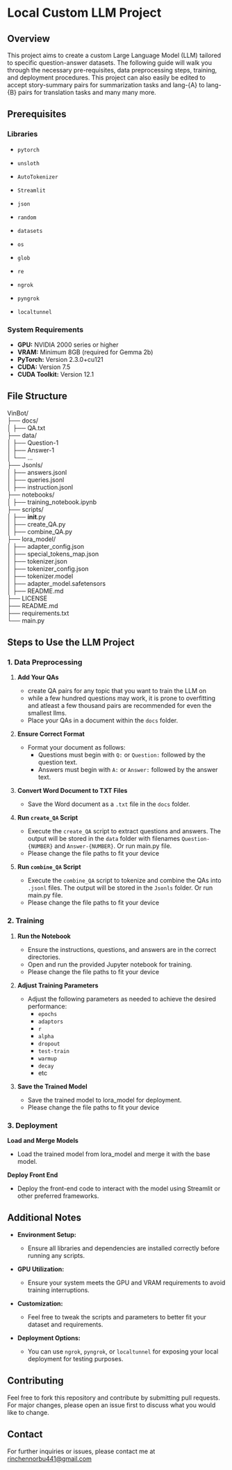 # Local Custom LLM Project

## Overview
This project aims to create a custom Large Language Model (LLM) tailored to specific question-answer datasets. The following guide will walk you through the necessary pre-requisites, data preprocessing steps, training, and deployment procedures. This project can also easily be edited to accept story-summary pairs for summarization tasks and lang-{A} to lang-{B} pairs for translation tasks and many many more.

## Prerequisites

### Libraries
- `pytorch`
- `unsloth`
- `AutoTokenizer`
- `Streamlit`
- `json`
- `random`
- `datasets`
- `os`
- `glob`
- `re`

- `ngrok`
- `pyngrok`
- `localtunnel`

### System Requirements
- **GPU:** NVIDIA 2000 series or higher
- **VRAM:** Minimum 8GB (required for Gemma 2b)
- **PyTorch:** Version 2.3.0+cu121
- **CUDA:** Version 7.5
- **CUDA Toolkit:** Version 12.1

## File Structure
VinBot/  <br />
├── docs/<br />
│   ├── QA.txt<br />
├── data/<br />
│   ├── Question-1<br />
│   ├── Answer-1<br />
│   └── ...<br />
├── Jsonls/<br />
│   ├── answers.jsonl<br />
│   ├── queries.jsonl<br />
│   ├── instruction.jsonl<br />
├── notebooks/<br />
│   ├── training_notebook.ipynb<br />
├── scripts/<br />
│   ├── __init__.py<br />
│   ├── create_QA.py<br />
│   ├── combine_QA.py<br />
├── lora_model/<br />
│   ├── adapter_config.json<br />
│   ├── special_tokens_map.json<br />
│   ├── tokenizer.json<br />
│   ├── tokenizer_config.json<br />
│   ├── tokenizer.model<br />
│   ├── adapter_model.safetensors<br />
│   ├── README.md<br />
├── LICENSE<br />
├── README.md<br />
├── requirements.txt<br />
└── main.py<br />

## Steps to Use the LLM Project

### 1. Data Preprocessing
1. **Add Your QAs**
   - create QA pairs for any topic that you want to train the LLM on
   - while a few hundred questions may work, it is prone to overfitting and atleast a few thousand pairs are recommended for even the smallest llms.
   - Place your QAs in a document within the `docs` folder.

2. **Ensure Correct Format**
   - Format your document as follows:
     - Questions must begin with `Q:` or `Question:` followed by the question text.
     - Answers must begin with `A:` or `Answer:` followed by the answer text.

3. **Convert Word Document to TXT Files**
   - Save the Word document as a `.txt` file in the `docs` folder.

4. **Run `create_QA` Script**
   - Execute the `create_QA` script to extract questions and answers. The output will be stored in the `data` folder with filenames `Question-{NUMBER}` and `Answer-{NUMBER}`. Or run main.py file. 
   - Please change the file paths to fit your device

5. **Run `combine_QA` Script**
   - Execute the `combine_QA` script to tokenize and combine the QAs into `.jsonl` files. The output will be stored in the `Jsonls` folder. Or run main.py file.
   - Please change the file paths to fit your device

### 2. Training
1. **Run the Notebook**
   - Ensure the instructions, questions, and answers are in the correct directories.
   - Open and run the provided Jupyter notebook for training.
   - Please change the file paths to fit your device

2. **Adjust Training Parameters**
   - Adjust the following parameters as needed to achieve the desired performance:
     - `epochs`
     - `adaptors`
     - `r`
     - `alpha`
     - `dropout`
     - `test-train`
     - `warmup`
     - `decay`
     -  etc

3. **Save the Trained Model**
   - Save the trained model to lora_model for deployment.
   - Please change the file paths to fit your device

### 3. Deployment
   **Load and Merge Models**
   - Load the trained model from lora_model and merge it with the base model.

   **Deploy Front End**
   - Deploy the front-end code to interact with the model using Streamlit or other preferred frameworks.

## Additional Notes
   - **Environment Setup:**
      - Ensure all libraries and dependencies are installed correctly before running any scripts.
  
   - **GPU Utilization:**
     - Ensure your system meets the GPU and VRAM requirements to avoid training interruptions.

   - **Customization:**
     - Feel free to tweak the scripts and parameters to better fit your dataset and requirements.

   - **Deployment Options:**
     - You can use `ngrok`, `pyngrok`, or `localtunnel` for exposing your local deployment for testing purposes.

## Contributing
Feel free to fork this repository and contribute by submitting pull requests. For major changes, please open an issue first to discuss what you would like to change.

## Contact
For further inquiries or issues, please contact me at rinchennorbu441@gmail.com
